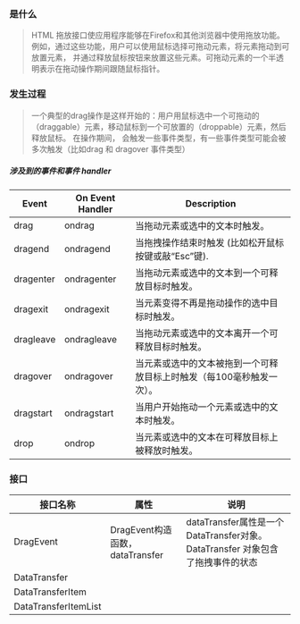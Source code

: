 ### 是什么
> HTML 拖放接口使应用程序能够在Firefox和其他浏览器中使用拖放功能。例如，通过这些功能，用户可以使用鼠标选择可拖动元素，将元素拖动到可放置元素，
并通过释放鼠标按钮来放置这些元素。可拖动元素的一个半透明表示在拖动操作期间跟随鼠标指针。

### 发生过程
> 一个典型的drag操作是这样开始的：用户用鼠标选中一个可拖动的（draggable）元素，移动鼠标到一个可放置的（droppable）元素，然后释放鼠标。 在操作期间，
会触发一些事件类型，有一些事件类型可能会被多次触发（比如drag 和 dragover 事件类型）

##### 涉及到的事件和事件 handler

|Event|	On Event Handler|	Description
|-|-|-
|drag|	ondrag	|当拖动元素或选中的文本时触发。
|dragend	|ondragend	|当拖拽操作结束时触发 (比如松开鼠标按键或敲“Esc”键). 
|dragenter|	ondragenter|	当拖动元素或选中的文本到一个可释放目标时触发。
|dragexit	|ondragexit|	当元素变得不再是拖动操作的选中目标时触发。
|dragleave|	ondragleave	|当拖动元素或选中的文本离开一个可释放目标时触发。
|dragover	|ondragover	|当元素或选中的文本被拖到一个可释放目标上时触发（每100毫秒触发一次）。
|dragstart|	ondragstart|	当用户开始拖动一个元素或选中的文本时触发。
|drop	|ondrop	|当元素或选中的文本在可释放目标上被释放时触发。

### 接口

|接口名称|属性|说明
|-|-|-
|DragEvent|DragEvent构造函数，dataTransfer|dataTransfer属性是一个DataTransfer对象。 DataTransfer 对象包含了拖拽事件的状态
|DataTransfer||
|DataTransferItem||
|DataTransferItemList||
